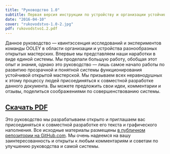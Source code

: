 ```yaml
---
title: "Руководство 1.0"
subtitle: Первая версия инструкции по устройству и организации устойчивой открытой мастерской. 
date: "2016-04-10"
cover: "rukovodstvo-1.0-2.jpg"
pdf: rukovodstvo1.2.pdf
---
```


Данное руководство — квинтэссенция исследований и экспериментов команды OOLEY в области организации и устройства разнообразных открытых мастерских. Впервые мы представляем наши наработки в виде единой системы. Мы проделали большую работу, обобщая этот опыт и знания, однако это руководство — лишь самое начало работы по развитию прозрачной и понятной системы функционирования устойчивой открытой мастерской. Мы призываем всех неравнодушных к этому процессу людей присоединяться к совместной разработке данного документа. Вы можете предложить свои идеи, комментарии и отзывы, поделиться соображениями по совершенствованию системы.

## [Скачать PDF](/pdf/rukovodstvo1.2.pdf)

Это руководство мы разрабатываем открыто и приглашаем вас присоединяться к совместной разработке его текста и графического наполнения. Все исходные материалы размещены [в публичном репозитории на GitHub.com](https://github.com/fondfrukt/OOLEY-handbook). Мы очень надеемся на вашу заинтересованность и открыты к любым комментариям и советам по улучшению руководства и самой системы.
